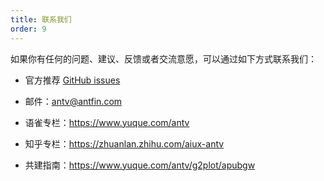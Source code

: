 ```yaml
---
title: 联系我们
order: 9
---
```


如果你有任何的问题、建议、反馈或者交流意愿，可以通过如下方式联系我们：

- 官方推荐 [GitHub issues](https://github.com/antvis/G2Plot/issues)

- 邮件：antv@antfin.com

- 语雀专栏：https://www.yuque.com/antv

- 知乎专栏：https://zhuanlan.zhihu.com/aiux-antv

- 共建指南：https://www.yuque.com/antv/g2plot/apubgw
